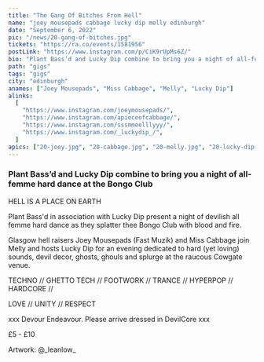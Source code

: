 ```yaml
---
title: "The Gang Of Bitches From Hell"
name: "joey mousepads cabbage lucky dip melly edinburgh"
date: "September 6, 2022"
pic: "/news/20-gang-of-bitches.jpg"
tickets: "https://ra.co/events/1581956"
postLink: "https://www.instagram.com/p/CiK9rUpMs6Z/"
bio: "Plant Bass’d and Lucky Dip combine to bring you a night of all-femme hard dance at the Bongo Club"
path: "gigs"
tags: "gigs"
city: "edinburgh"
anames: ["Joey Mousepads", "Miss Cabbage", "Melly", "Lucky Dip"]
alinks:
  [
    "https://www.instagram.com/joeymousepads/",
    "https://www.instagram.com/apieceofcabbage/",
    "https://www.instagram.com/sssmmeelllyyy/",
    "https://www.instagram.com/_luckydip_/",
  ]
apics: ["20-joey.jpg", "20-cabbage.jpg", "20-melly.jpg", "20-lucky-dip.jpg"]
---
```


### Plant Bass’d and Lucky Dip combine to bring you a night of all-femme hard dance at the Bongo Club

HELL IS A PLACE ON EARTH

Plant Bass'd in association with Lucky Dip present a night of devilish all femme hard dance as they splatter thee Bongo Club with blood and fire.

Glasgow hell raisers Joey Mousepads (Fast Muzik) and Miss Cabbage join Melly and hosts Lucky Dip for an evening dedicated to hard (yet loving) sounds, devil decor, ghosts, ghouls and splurge at the raucous Cowgate venue.

TECHNO // GHETTO TECH // FOOTWORK // TRANCE // HYPERPOP // HARDCORE //

LOVE // UNITY // RESPECT

xxx Devour Endeavour. Please arrive dressed in DevilCore xxx

£5 - £10

Artwork: @\_leanlow\_
